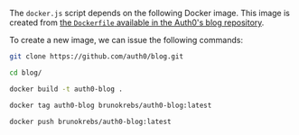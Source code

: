 The `docker.js` script depends on the following Docker image. This image is created from [the `Dockerfile` available
in the Auth0's blog repository](https://github.com/auth0/blog/blob/master/Dockerfile).

To create a new image, we can issue the following commands:

```bash
git clone https://github.com/auth0/blog.git

cd blog/

docker build -t auth0-blog .

docker tag auth0-blog brunokrebs/auth0-blog:latest

docker push brunokrebs/auth0-blog:latest
```